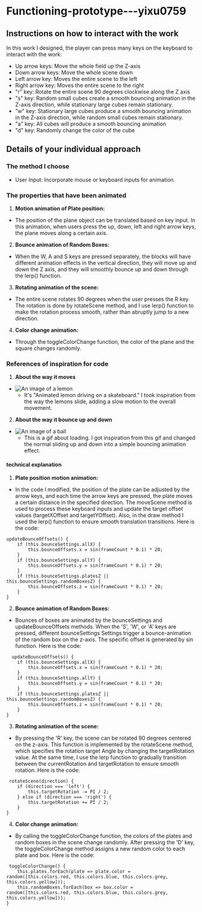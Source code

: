 # Functioning-prototype---yixu0759
## Instructions on how to interact with the work
In this work I designed, the player can press many keys on the keyboard to interact with the work:
- Up arrow keys: Move the whole field up the Z-axis
- Down arrow keys: Move the whole scene down
- Left arrow key: Moves the entire scene to the left
- Right arrow key: Moves the entire scene to the right
- "r" key: Rotate the entire scene 90 degrees clockwise along the Z axis
- "s" key: Random small cubes create a smooth bouncing animation in the Z-axis direction, while stationary large cubes remain stationary.
- "w" key: Stationary large cubes produce a smooth bouncing animation in the Z-axis direction, while random small cubes remain stationary.
- "a" key: All cubes will produce a smooth bouncing animation
- "d" key: Randomly change the color of the cube
  
## Details of your individual approach
### The method I choose
- User Input: Incorporate mouse or keyboard inputs for animation.

### The properties that have been animated
1. **Motion animation of Plate position:**
  - The position of the plane object can be translated based on key input. In this animation, when users press the up, down, left and right arrow keys, the plane moves along a certain axis.
2. **Bounce animation of Random Boxes:**
  - When the W, A and S keys are pressed separately, the blocks will have different animation effects in the vertical direction, they will move up and down the Z axis, and they will smoothly bounce up and down through the lerp() function.
3. **Rotating animation of the scene:**
  - The entire scene rotates 90 degrees when the user presses the R key. The rotation is done by rotateScene method, and I use lerp() function to make the rotation process smooth, rather than abruptly jump to a new direction.
4. **Color change animation:**
  - Through the toggleColorChange function, the color of the plane and the square changes randomly.

### References of inspiration for code

1. **About the way it moves**
- ![An image of a lemon](https://cdn.dribbble.com/users/3880666/screenshots/6867072/lemon-animation-800x600.gif)
  - It's "Animated lemon driving on a skateboard." I took inspiration from the way the lemons slide, adding a slow motion to the overall movement.

2. **About the way it bounce up and down**
- ![An image of a ball](https://cdn.dribbble.com/users/4082794/screenshots/14140510/media/a41f4081199205aca2916e15baa86253.gif)
  - This is a gif about loading. I got inspiration from this gif and changed the normal sliding up and down into a simple bouncing animation effect.

#### technical explanation
1. **Plate position motion animation:**
- In the code I modified, the position of the plate can be adjusted by the arrow keys, and each time the arrow keys are pressed, the plate moves a certain distance in the specified direction. The moveScene method is used to process these keyboard inputs and update the target offset values (targetXOffset and targetYOffset). Also, in the draw method I used the lerp() function to ensure smooth translation transitions. Here is the code:
```
updateBounceOffsets() {
    if (this.bounceSettings.allX) {
        this.bounceOffsets.x = sin(frameCount * 0.1) * 20;
    }
    if (this.bounceSettings.allY) {
        this.bounceOffsets.y = sin(frameCount * 0.1) * 20;
    }
    if (this.bounceSettings.platesZ || this.bounceSettings.randomBoxesZ) {
        this.bounceOffsets.z = sin(frameCount * 0.1) * 20;
    }
}
```

2. **Bounce animation of Random Boxes:**
- Bounces of boxes are animated by the bounceSettings and updateBounceOffsets methods.  When the 'S', 'W', or 'A' keys are pressed, different bounceSettings Settings trigger a bounce-animation of the random box on the z-axis.  The specific offset is generated by sin function. Here is the code:
```
  updateBounceOffsets() {
    if (this.bounceSettings.allX) {
        this.bounceOffsets.x = sin(frameCount * 0.1) * 20;
    }
    if (this.bounceSettings.allY) {
        this.bounceOffsets.y = sin(frameCount * 0.1) * 20;
    }
    if (this.bounceSettings.platesZ || this.bounceSettings.randomBoxesZ) {
        this.bounceOffsets.z = sin(frameCount * 0.1) * 20;
    }
}
```

3. **Rotating animation of the scene:**
- By pressing the 'R' key, the scene can be rotated 90 degrees centered on the z-axis. This function is implemented by the rotateScene method, which specifies the rotation target Angle by changing the targetRotation value. At the same time, I use the lerp function to gradually transition between the currentRotation and targetRotation to ensure smooth rotation. Here is the code:
```
 rotateScene(direction) {
    if (direction === 'left') {
        this.targetRotation -= PI / 2;
    } else if (direction === 'right') {
        this.targetRotation += PI / 2;
    }
}
```

4. **Color change animation:**
- By calling the toggleColorChange function, the colors of the plates and random boxes in the scene change randomly. After pressing the 'D' key, the toggleColorChange method assigns a new random color to each plate and box. Here is the code:
```
 toggleColorChange() {
    this.plates.forEach(plate => plate.color = random([this.colors.red, this.colors.blue, this.colors.grey, this.colors.yellow]));
    this.randomBoxes.forEach(box => box.color = random([this.colors.red, this.colors.blue, this.colors.grey, this.colors.yellow]));
}
```
